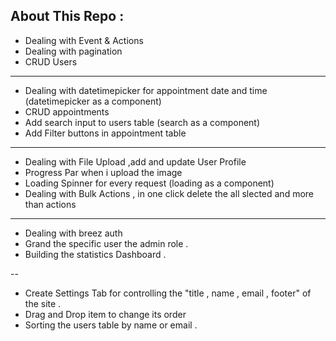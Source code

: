 ## About This Repo :

-   Dealing with Event & Actions
-   Dealing with pagination
-   CRUD Users

---

-   Dealing with datetimepicker for appointment date and time (datetimepicker as a component)
-   CRUD appointments
-   Add search input to users table (search as a component)
-   Add Filter buttons in appointment table

---

-   Dealing with File Upload ,add and update User Profile
-   Progress Par when i upload the image
-   Loading Spinner for every request (loading as a component)
-   Dealing with Bulk Actions , in one click delete the all slected and
    more than actions

---

-   Dealing with breez auth
-   Grand the specific user the admin role .
-   Building the statistics Dashboard .

--

-   Create Settings Tab for controlling the "title , name , email , footer" of the site .
-   Drag and Drop item to change its order
-   Sorting the users table by name or email .
